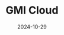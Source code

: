 ---  
layout: startup_page  
title: "GMI Cloud"  
id: "gmicloud.ai"  
permalink: "/gmicloudgmicloud.ai10292024/"  
website: "https://www.gmicloud.ai/"  
funding_round: "Series A"  
funding_amount: "$15M"  
investors: "Headline Asia, Banpu Next, Wistron Corporation"  
about: "GMI Cloud is an AI-native GPU cloud provider offering end-to-end AI solutions. They combine flexible GPU infrastructure with their proprietary Cluster Engine for resource management, providing seamless scalability, optimized performance, and robust security for AI-driven projects. This allows businesses to confidently scale their AI workloads while protecting data and infrastructure."  
markets: "Cloud Computing, AI, Machine Learning, Data Center, Information Technology, Service Industry"  
hq: "San Jose, California, United States"  
founded_year: "2023"  
linkedin: "https://www.linkedin.com/company/gmi-cloud-ai"  
twitter: "https://x.com/gmi_cloud"  
instagram: ""  
facebook: ""  
crunchbase: "https://www.crunchbase.com/organization/gmi-cloud"  
pitchbook: "https://pitchbook.com/profiles/company/608849-02"  

date_display: "29-Oct-2024"  
date: "2024-10-29"

# SEO Optimization  
meta_title: "GMI Cloud - Series A Funding ($15M)"  
meta_description: "GMI Cloud, GMI Cloud is an AI-native GPU cloud provider offering end-to-end AI solutions. They combine flexible GPU infrastructure with their proprietary Cluster..."  
meta_keywords: "GMI Cloud, Cloud Computing, AI, Machine Learning, Data Center, Information Technology, Service Industry, Series A funding"  
canonical_url: "https://startup.projectstartups.com/gmicloudgmicloud.ai10292024/"  
---